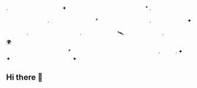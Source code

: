 . 　　　　　　　　　　 ✦ 　　　　　　　　　　　　　　　* .　　　　　　　　　

　　　　　　　　.　　　　　　　　　*　　　　　　　　　　.　　　　　　　✦

　　　　.　　　　　　　　　　.　　　　　　　🛰️.
　　　　　　　.　　　　　　　　　　　　　🌍　   
　　　　　　　　　　　　*　　　　　　　　　　　　　　　　　.　　　.
✦　　　　　　　　　　　　　　　　　　✦　　　　　　　　　　　　✦



## Hi there 👋

<!--
**ylaya/ylaya** is a ✨ _special_ ✨ repository because its `README.md` (this file) appears on your GitHub profile.

Here are some ideas to get you started:

- 🔭 I’m currently working on ...
- 🌱 I’m currently learning ...
- 👯 I’m looking to collaborate on ...
- 🤔 I’m looking for help with ...
- 💬 Ask me about ...
- 📫 How to reach me: ...
- 😄 Pronouns: ...
- ⚡ Fun fact: ...
-->
